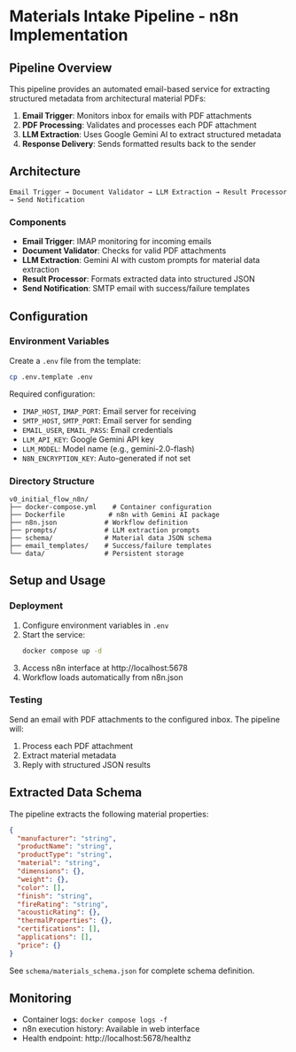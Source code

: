 # Materials Intake Pipeline - n8n Implementation

## Pipeline Overview

This pipeline provides an automated email-based service for extracting structured metadata from architectural material PDFs:

1. **Email Trigger**: Monitors inbox for emails with PDF attachments
2. **PDF Processing**: Validates and processes each PDF attachment
3. **LLM Extraction**: Uses Google Gemini AI to extract structured metadata
4. **Response Delivery**: Sends formatted results back to the sender

## Architecture

```
Email Trigger → Document Validator → LLM Extraction → Result Processor → Send Notification
```

### Components

- **Email Trigger**: IMAP monitoring for incoming emails
- **Document Validator**: Checks for valid PDF attachments
- **LLM Extraction**: Gemini AI with custom prompts for material data extraction
- **Result Processor**: Formats extracted data into structured JSON
- **Send Notification**: SMTP email with success/failure templates

## Configuration

### Environment Variables

Create a `.env` file from the template:

```bash
cp .env.template .env
```

Required configuration:
- `IMAP_HOST`, `IMAP_PORT`: Email server for receiving
- `SMTP_HOST`, `SMTP_PORT`: Email server for sending
- `EMAIL_USER`, `EMAIL_PASS`: Email credentials
- `LLM_API_KEY`: Google Gemini API key
- `LLM_MODEL`: Model name (e.g., gemini-2.0-flash)
- `N8N_ENCRYPTION_KEY`: Auto-generated if not set

### Directory Structure

```
v0_initial_flow_n8n/
├── docker-compose.yml    # Container configuration
├── Dockerfile           # n8n with Gemini AI package
├── n8n.json            # Workflow definition
├── prompts/            # LLM extraction prompts
├── schema/             # Material data JSON schema
├── email_templates/    # Success/failure templates
└── data/               # Persistent storage
```

## Setup and Usage

### Deployment

1. Configure environment variables in `.env`
2. Start the service:
   ```bash
   docker compose up -d
   ```
3. Access n8n interface at http://localhost:5678
4. Workflow loads automatically from n8n.json

### Testing

Send an email with PDF attachments to the configured inbox. The pipeline will:
1. Process each PDF attachment
2. Extract material metadata
3. Reply with structured JSON results

## Extracted Data Schema

The pipeline extracts the following material properties:

```json
{
  "manufacturer": "string",
  "productName": "string",
  "productType": "string",
  "material": "string",
  "dimensions": {},
  "weight": {},
  "color": [],
  "finish": "string",
  "fireRating": "string",
  "acousticRating": {},
  "thermalProperties": {},
  "certifications": [],
  "applications": [],
  "price": {}
}
```

See `schema/materials_schema.json` for complete schema definition.

## Monitoring

- Container logs: `docker compose logs -f`
- n8n execution history: Available in web interface
- Health endpoint: http://localhost:5678/healthz
